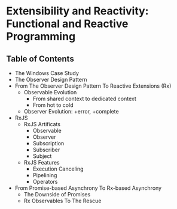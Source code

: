 # Extensibility and Reactivity: Functional and Reactive Programming
## Table of Contents
- The Windows Case Study
- The Observer Design Pattern
- From The Observer Design Pattern To Reactive Extensions (Rx)
  - Observable Evolution
    - From shared context to dedicated context
    - From hot to cold
  - Observer Evolution: +error, +complete
- RxJS
  - RxJS Artificats
    - Observable
    - Observer
    - Subscription
    - Subscriber
    - Subject
  - RxJS Features
    - Execution Canceling
    - Pipelining
    - Operators
- From Promise-based Asynchrony To Rx-based Asynchrony
  - The Downside of Promises
  - Rx Observables To The Rescue
